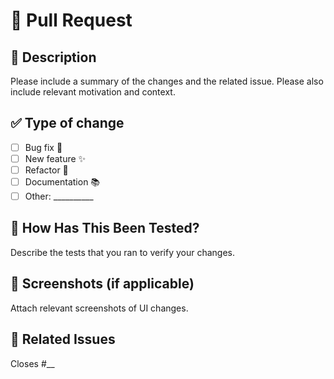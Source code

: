 # 🚀 Pull Request

## 📄 Description

Please include a summary of the changes and the related issue. Please also include relevant motivation and context.

## ✅ Type of change

- [ ] Bug fix 🐞
- [ ] New feature ✨
- [ ] Refactor 🔧
- [ ] Documentation 📚
- [ ] Other: __________

## 🧪 How Has This Been Tested?

Describe the tests that you ran to verify your changes.

## 📸 Screenshots (if applicable)

Attach relevant screenshots of UI changes.

## 📎 Related Issues

Closes #__
